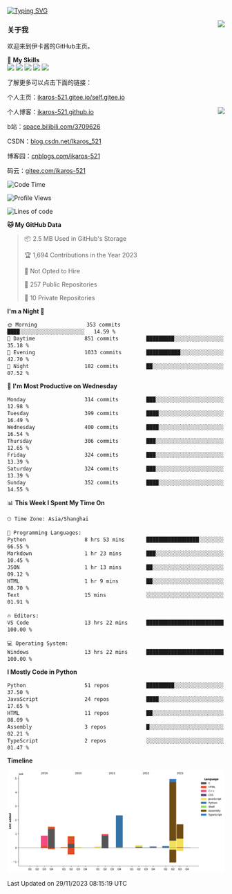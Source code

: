 [![Typing SVG](https://readme-typing-svg.herokuapp.com?size=25&duration=2500&color=8C43EA&vCenter=true&width=200&height=40&lines=Hi+Welcome+%F0%9F%91%8B%F0%9F%8F%BB;I'm+Love丶伊卡洛斯)](https://git.io/typing-svg)

<a href="#">
  <img align="right" src="https://github-readme-stats.vercel.app/api?username=Ikaros-521&count_private=true&show_icons=true&bg_color=15,f2f7fd,E0EAFC" />
</a>

### 关于我

欢迎来到伊卡酱的GitHub主页。

🌟 **My Skills**  
![](https://img.shields.io/badge/-C-A8B9CC?style=flat-square&logo=C&logoColor=fff)
![](https://img.shields.io/badge/-Python-3776AB?style=flat-square&logo=Python&logoColor=fff)
![](https://img.shields.io/badge/-JavaScript-F7DF1E?style=flat-square&logo=JavaScript&logoColor=fff)
![](https://img.shields.io/badge/-C++-00599C?style=flat-square&logo=Cpp&logoColor=fff)
![](https://img.shields.io/badge/-Linux-000000?style=flat-square&logo=Linux&logoColor=fff)

了解更多可以点击下面的链接：  

个人主页：[ikaros-521.gitee.io/self.gitee.io](https://ikaros-521.gitee.io/self.gitee.io/)  

<img align='right' src="https://github.com/Ikaros-521/Ikaros-521/assets/40910637/3a5e50bc-91dc-4aa5-b7a0-8b27ad1c2b33" height="432">

个人博客：[ikaros-521.github.io](https://ikaros-521.github.io/)  

b站：[space.bilibili.com/3709626](https://space.bilibili.com/3709626)  

CSDN：[blog.csdn.net/Ikaros_521](https://blog.csdn.net/Ikaros_521)  

博客园：[cnblogs.com/ikaros-521](https://www.cnblogs.com/ikaros-521)  

码云：[gitee.com/ikaros-521](https://gitee.com/ikaros-521)  


<!--START_SECTION:waka-->
![Code Time](http://img.shields.io/badge/Code%20Time-844%20hrs%209%20mins-blue)

![Profile Views](http://img.shields.io/badge/Profile%20Views-59-blue)

![Lines of code](https://img.shields.io/badge/From%20Hello%20World%20I%27ve%20Written-13.8%20million%20lines%20of%20code-blue)

**🐱 My GitHub Data** 

> 📦 2.5 MB Used in GitHub's Storage 
 > 
> 🏆 1,694 Contributions in the Year 2023
 > 
> 🚫 Not Opted to Hire
 > 
> 📜 257 Public Repositories 
 > 
> 🔑 10 Private Repositories 
 > 
**I'm a Night 🦉** 

```text
🌞 Morning                353 commits         ████░░░░░░░░░░░░░░░░░░░░░   14.59 % 
🌆 Daytime                851 commits         █████████░░░░░░░░░░░░░░░░   35.18 % 
🌃 Evening                1033 commits        ███████████░░░░░░░░░░░░░░   42.70 % 
🌙 Night                  182 commits         ██░░░░░░░░░░░░░░░░░░░░░░░   07.52 % 
```
📅 **I'm Most Productive on Wednesday** 

```text
Monday                   314 commits         ███░░░░░░░░░░░░░░░░░░░░░░   12.98 % 
Tuesday                  399 commits         ████░░░░░░░░░░░░░░░░░░░░░   16.49 % 
Wednesday                400 commits         ████░░░░░░░░░░░░░░░░░░░░░   16.54 % 
Thursday                 306 commits         ███░░░░░░░░░░░░░░░░░░░░░░   12.65 % 
Friday                   324 commits         ███░░░░░░░░░░░░░░░░░░░░░░   13.39 % 
Saturday                 324 commits         ███░░░░░░░░░░░░░░░░░░░░░░   13.39 % 
Sunday                   352 commits         ████░░░░░░░░░░░░░░░░░░░░░   14.55 % 
```


📊 **This Week I Spent My Time On** 

```text
🕑︎ Time Zone: Asia/Shanghai

💬 Programming Languages: 
Python                   8 hrs 53 mins       █████████████████░░░░░░░░   66.55 % 
Markdown                 1 hr 23 mins        ███░░░░░░░░░░░░░░░░░░░░░░   10.45 % 
JSON                     1 hr 13 mins        ██░░░░░░░░░░░░░░░░░░░░░░░   09.12 % 
HTML                     1 hr 9 mins         ██░░░░░░░░░░░░░░░░░░░░░░░   08.70 % 
Text                     15 mins             ░░░░░░░░░░░░░░░░░░░░░░░░░   01.91 % 

🔥 Editors: 
VS Code                  13 hrs 22 mins      █████████████████████████   100.00 % 

💻 Operating System: 
Windows                  13 hrs 22 mins      █████████████████████████   100.00 % 
```

**I Mostly Code in Python** 

```text
Python                   51 repos            █████████░░░░░░░░░░░░░░░░   37.50 % 
JavaScript               24 repos            ████░░░░░░░░░░░░░░░░░░░░░   17.65 % 
HTML                     11 repos            ██░░░░░░░░░░░░░░░░░░░░░░░   08.09 % 
Assembly                 3 repos             █░░░░░░░░░░░░░░░░░░░░░░░░   02.21 % 
TypeScript               2 repos             ░░░░░░░░░░░░░░░░░░░░░░░░░   01.47 % 
```



**Timeline**

![Lines of Code chart](https://raw.githubusercontent.com/Ikaros-521/Ikaros-521/main/assets/bar_graph.png)


 Last Updated on 29/11/2023 08:15:19 UTC
<!--END_SECTION:waka-->


<!--
**Ikaros-521/Ikaros-521** is a ✨ _special_ ✨ repository because its `README.md` (this file) appears on your GitHub profile.

Here are some ideas to get you started:

- 🔭 I’m currently working on ...
- 🌱 I’m currently learning ...
- 👯 I’m looking to collaborate on ...
- 🤔 I’m looking for help with ...
- 💬 Ask me about ...
- 📫 How to reach me: ...
- 😄 Pronouns: ...
- ⚡ Fun fact: ...
-->
